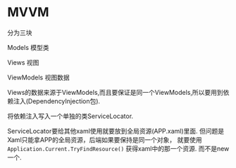 # MVVM

分为三块

Models 模型类

Views 视图

ViewModels 视图数据

Views的数据来源于ViewModels,而且要保证是同一个ViewModels,所以要用到依赖注入(DependencyInjection包).

将依赖注入写入一个单独的类ServiceLocator.

ServiceLocator要给其他xaml使用就要放到全局资源(APP.xaml)里面.
但问题是Xaml只能拿APP的全局资源，后端如果要保持是同一个对象， 就要使用
`Application.Current.TryFindResource()` 获得xaml中的那一个资源.
而不是new一个.
